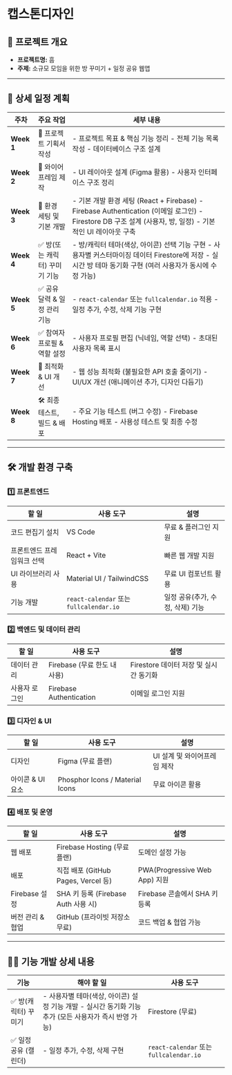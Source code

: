 # 캡스톤디자인

## 📌 프로젝트 개요

- **프로젝트명:** 흠
- **주제:** 소규모 모임을 위한 방 꾸미기 + 일정 공유 웹앱

---

## 📅 상세 일정 계획

| 주차         | 주요 작업              | 세부 내용                                                                                                                              |
| ---------- | ------------------ | ---------------------------------------------------------------------------------------------------------------------------------- |
| **Week 1** | 📝 프로젝트 기획서 작성     | - 프로젝트 목표 & 핵심 기능 정리  - 전체 기능 목록 작성  - 데이터베이스 구조 설계                                                         |
| **Week 2** | 🎨 와이어프레임 제작  | - UI 레이아웃 설계 (Figma 활용)  - 사용자 인터페이스 구조 정리 |
| **Week 3** | 📌 환경 세팅 및 기본 개발   | - 기본 개발 환경 세팅 (React + Firebase)  - Firebase Authentication (이메일 로그인)  - Firestore DB 구조 설계 (사용자, 방, 일정)  - 기본적인 UI 레이아웃 구축 |
| **Week 4** | ✅ 방(또는 캐릭터) 꾸미기 기능 | - 방/캐릭터 테마(색상, 아이콘) 선택 기능 구현  - 사용자별 커스터마이징 데이터 Firestore에 저장  - 실시간 방 테마 동기화 구현 (여러 사용자가 동시에 수정 가능)                               |
| **Week 5** | ✅ 공유 달력 & 일정 관리 기능 | - `react-calendar` 또는 `fullcalendar.io` 적용  - 일정 추가, 수정, 삭제 기능 구현                                                                               |
| **Week 6** | ✅ 참여자 프로필 & 역할 설정  | - 사용자 프로필 편집 (닉네임, 역할 선택)  - 초대된 사용자 목록 표시                                                                                         |
| **Week 7** | 🚀 최적화 & UI 개선     | - 웹 성능 최적화 (불필요한 API 호출 줄이기)  - UI/UX 개선 (애니메이션 추가, 디자인 다듬기)                                                                       |
| **Week 8** | 🛠 최종 테스트, 빌드 & 배포     | - 주요 기능 테스트 (버그 수정)  - Firebase Hosting 배포  - 사용성 테스트 및 최종 수정                                                                                           |

---

## 🛠 개발 환경 구축

### **1️⃣ 프론트엔드**
| 할 일            | 사용 도구                                         | 설명                         |
| -------------- | --------------------------------------------- | -------------------------- |
| 코드 편집기 설치      | VS Code                                       | 무료 & 플러그인 지원               |
| 프론트엔드 프레임워크 선택 | React + Vite                            | 빠른 웹 개발 지원  |
| UI 라이브러리 사용    | Material UI / TailwindCSS | 무료 UI 컴포넌트 활용              |
| 기능 개발 | `react-calendar` 또는 `fullcalendar.io` | 일정 공유(추가, 수정, 삭제) 기능 |

### **2️⃣ 백엔드 및 데이터 관리**
| 할 일            | 사용 도구                                         | 설명                         |
| -------------- | --------------------------------------------- | -------------------------- |
| 데이터 관리 | Firebase (무료 한도 내 사용) | Firestore 데이터 저장 및 실시간 동기화 |
| 사용자 로그인 | Firebase Authentication | 이메일 로그인 지원 |

### **3️⃣ 디자인 & UI**
| 할 일            | 사용 도구                                         | 설명                         |
| -------------- | --------------------------------------------- | -------------------------- |
| 디자인 | Figma (무료 플랜) | UI 설계 및 와이어프레임 제작 |
| 아이콘 & UI 요소 | Phosphor Icons / Material Icons | 무료 아이콘 활용 |

### **4️⃣ 배포 및 운영**
| 할 일         | 사용 도구                         | 설명                             |
| ----------- | ----------------------------- | ------------------------------ |
| 웹 배포 | Firebase Hosting (무료 플랜) | 도메인 설정 가능 |
| 배포          | 직접 배포 (GitHub Pages, Vercel 등)  | PWA(Progressive Web App) 지원 |
| Firebase 설정 | SHA 키 등록 (Firebase Auth 사용 시) | Firebase 콘솔에서 SHA 키 등록 |
| 버전 관리 & 협업     | GitHub (프라이빗 저장소 무료)                          | 코드 백업 & 협업 가능 |

---

## 👩‍💻 기능 개발 상세 내용

| 기능            | 해야 할 일                                                          | 사용 도구                           |
| ------------- | --------------------------------------------------------------- | ------------------------------- |
| ✅ 방(캐릭터) 꾸미기  | - 사용자별 테마(색상, 아이콘) 설정 기능 개발  - 실시간 동기화 기능 추가 (모든 사용자가 즉시 반영 가능) | Firestore (무료)                  |
| ✅ 일정 공유 (캘린더) | - 일정 추가, 수정, 삭제 구현                                              | `react-calendar` 또는 `fullcalendar.io`  |
